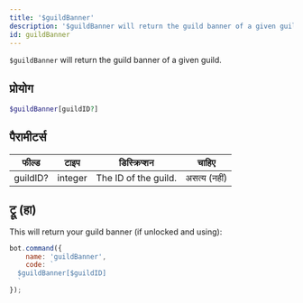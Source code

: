 ```yaml
---
title: '$guildBanner'
description: '$guildBanner will return the guild banner of a given guild.'
id: guildBanner
---
```


`$guildBanner` will return the guild banner of a given guild.

## प्रोयोग

```php
$guildBanner[guildID?]
```

## पैरामीटर्स

| फील्ड    | टाइप    | डिस्क्रिप्शन         |    चाहिए     |
| -------- | ------- | -------------------- |:------------:|
| guildID? | integer | The ID of the guild. | असत्य (नहीं) |

## ट्रू (हा)

This will return your guild banner (if unlocked and using):

```javascript
bot.command({
    name: 'guildBanner',
    code: `
  $guildBanner[$guildID]
  `
});
```
